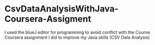 # CsvDataAnalysisWithJava-Coursera-Assigment

I used the blueJ editor for programming to avoid conflict with the Course
Coursera assignment I did to improve my Java skills (CSV Data Analysis)

